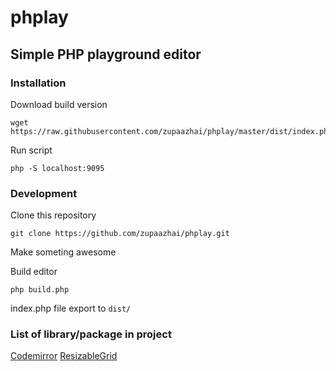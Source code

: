 # phplay
## Simple PHP playground editor

### Installation

Download build version
```
wget https://raw.githubusercontent.com/zupaazhai/phplay/master/dist/index.php
```

Run script
```
php -S localhost:9095
```

### Development

Clone this repository
```
git clone https://github.com/zupaazhai/phplay.git
```
Make someting awesome

Build editor
```
php build.php
```
index.php file export to `dist/`

### List of library/package in project

[Codemirror](https://codemirror.net/)
[ResizableGrid](https://www.brainbell.com/javascript/download/demo-resizable.html)